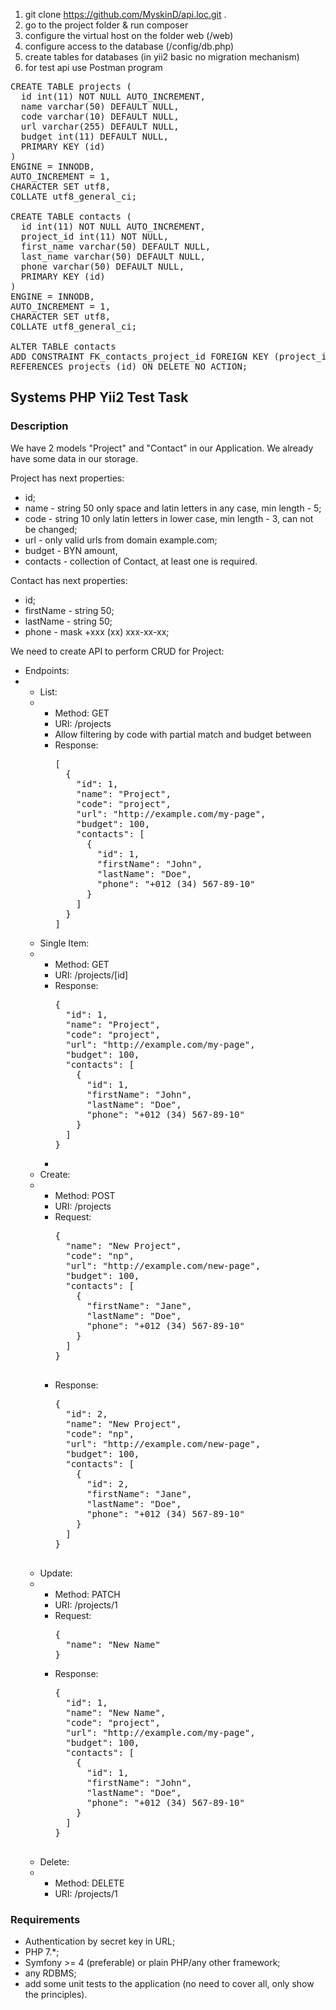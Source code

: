 1. git clone https://github.com/MyskinD/api.loc.git .
2. go to the project folder & run composer
3. configure the virtual host on the folder web (/web)
4. configure access to the database (/config/db.php)
5. create tables for databases (in yii2 basic no migration mechanism)
6. for test api use Postman program

<pre>
CREATE TABLE projects (
  id int(11) NOT NULL AUTO_INCREMENT,
  name varchar(50) DEFAULT NULL,
  code varchar(10) DEFAULT NULL,
  url varchar(255) DEFAULT NULL,
  budget int(11) DEFAULT NULL,
  PRIMARY KEY (id)
)
ENGINE = INNODB,
AUTO_INCREMENT = 1,
CHARACTER SET utf8,
COLLATE utf8_general_ci;

CREATE TABLE contacts (
  id int(11) NOT NULL AUTO_INCREMENT,
  project_id int(11) NOT NULL,
  first_name varchar(50) DEFAULT NULL,
  last_name varchar(50) DEFAULT NULL,
  phone varchar(50) DEFAULT NULL,
  PRIMARY KEY (id)
)
ENGINE = INNODB,
AUTO_INCREMENT = 1,
CHARACTER SET utf8,
COLLATE utf8_general_ci;

ALTER TABLE contacts
ADD CONSTRAINT FK_contacts_project_id FOREIGN KEY (project_id)
REFERENCES projects (id) ON DELETE NO ACTION;
</pre>

<h2>Systems PHP Yii2 Test Task</h2>

<h3>Description</h3>

<p>We have 2 models "Project" and "Contact" in our Application. We already have some data in our storage.</p>

<p>Project has next properties:</p>

<ul>
    <li>id;</li>
    <li>name - string 50 only space and latin letters in any case, min length - 5;</li>
    <li>code - string 10 only latin letters in lower case, min length - 3, can not be changed;</li>
    <li>url - only valid urls from domain example.com;</li>
    <li>budget - BYN amount,</li>
    <li>contacts - collection of Contact, at least one is required.</li>
</ul>

<p>Contact has next properties:</p>

<ul>
<li>id;</li>
<li>firstName - string 50;</li>
<li>lastName - string 50;</li>
<li>phone - mask +xxx (xx) xxx-xx-xx;</li>
</ul>

<p>We need to create API to perform CRUD for Project:</p>

<ul>
<li>Endpoints:</li>
<li>
<ul>
<li>List:</li>
<li>
<ul>
<li>Method: GET</li>
<li>URI: /projects</li>
<li>Allow filtering by code with partial match and budget between</li>
<li>
Response:<br>
<pre>
[
  {
    "id": 1,
    "name": "Project",
    "code": "project",
    "url": "http://example.com/my-page",
    "budget": 100,
    "contacts": [
      {
        "id": 1,
        "firstName": "John",
        "lastName": "Doe",
        "phone": "+012 (34) 567-89-10"
      }
    ]
  }
]
</pre>
</li>
</ul>
</li>
<li>Single Item:</li>
<li>
<ul>
<li>Method: GET</li>
<li>URI: /projects/[id]</li>
<li>
Response: <br>
<pre>
{
  "id": 1,
  "name": "Project",
  "code": "project",
  "url": "http://example.com/my-page",
  "budget": 100,
  "contacts": [
    {
      "id": 1,
      "firstName": "John",
      "lastName": "Doe",
      "phone": "+012 (34) 567-89-10"
    }
  ]
}
</pre>
</li>
<li></li>
</ul>
</li>
<li>Create:</li>
<li>
<ul>
<li>Method: POST</li>
<li>URI: /projects</li>
<li>
Request: <br>
<pre>
{
  "name": "New Project",
  "code": "np",
  "url": "http://example.com/new-page",
  "budget": 100,
  "contacts": [
    {
      "firstName": "Jane",
      "lastName": "Doe",
      "phone": "+012 (34) 567-89-10"
    }
  ]
}

</pre>
</li>
<li>
Response: <br>
<pre>
{
  "id": 2,
  "name": "New Project",
  "code": "np",
  "url": "http://example.com/new-page",
  "budget": 100,
  "contacts": [
    {
      "id": 2,
      "firstName": "Jane",
      "lastName": "Doe",
      "phone": "+012 (34) 567-89-10"
    }
  ]
}

</pre>
</li>
</ul>
</li>
<li>Update:</li>
<li>
<ul>
<li>Method: PATCH</li>
<li>URI: /projects/1</li>
<li>
Request: <br>
<pre>
{
  "name": "New Name"
}
</pre>
</li>
<li>
Response: <br>
<pre>
{
  "id": 1,
  "name": "New Name",
  "code": "project",
  "url": "http://example.com/my-page",
  "budget": 100,
  "contacts": [
    {
      "id": 1,
      "firstName": "John",
      "lastName": "Doe",
      "phone": "+012 (34) 567-89-10"
    }
  ]
}

</pre>
</li>
</ul>
</li>
<li>Delete:</li>
<li>
<ul>
<li>Method: DELETE</li>
<li>URI: /projects/1</li>
</ul>
</li>
</ul>
</li>
</ul>

<h3>Requirements</h3>

<ul>
<li>Authentication by secret key in URL;</li>
<li>PHP 7.*;</li>
<li>Symfony >= 4 (preferable) or plain PHP/any other framework;</li>
<li>any RDBMS;</li>
<li>add some unit tests to the application (no need to cover all, only show the principles).</li>
</ul>